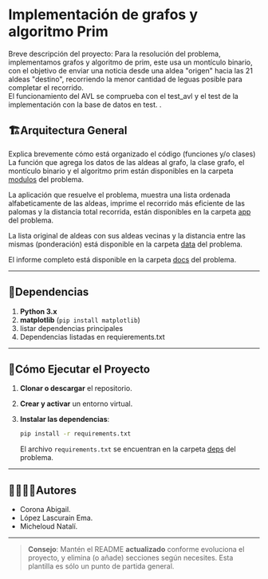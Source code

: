 # Implementación de grafos y algoritmo Prim

Breve descripción del proyecto:
Para la resolución del problema, implementamos grafos y algoritmo de prim, este usa un montículo binario, con el objetivo de enviar una noticia desde una aldea "origen" hacia las 21 aldeas "destino", recorriendo la menor cantidad de leguas posible para completar el recorrido.  
El funcionamiento del AVL se comprueba con el test_avl y el test de la implementación con la base de datos en test.
.

## 🏗Arquitectura General

Explica brevemente cómo está organizado el código (funciones y/o clases)
La función que agrega los datos de las aldeas al grafo, la clase grafo, el montículo binario y el algoritmo prim están disponibles en la carpeta [modulos](./modulos) del problema.

La aplicación que resuelve el problema, muestra una lista ordenada alfabeticamente de las aldeas, imprime el recorrido más eficiente de las palomas y la distancia total recorrida, están disponibles en la carpeta [app](./app) del problema.

La lista original de aldeas con sus aldeas vecinas y la distancia entre las mismas (ponderación) está disponible en la carpeta [data](./data) del problema.

El informe completo está disponible en la carpeta [docs](./docs) del problema.

---
## 📑Dependencias

1. **Python 3.x**
2. **matplotlib** (`pip install matplotlib`)
3. listar dependencias principales
4. Dependencias listadas en requierements.txt

---
## 🚀Cómo Ejecutar el Proyecto
1. **Clonar o descargar** el repositorio.

2. **Crear y activar** un entorno virtual.

3. **Instalar las dependencias**:
   ```bash
   pip install -r requirements.txt
   ```
   El archivo `requirements.txt` se encuentran en la carpeta [deps](./deps) del problema.

---
## 🙎‍♀️🙎‍♂️Autores

- Corona Abigail.
- López Lascurain Ema.
- Micheloud Natalí.

---

> **Consejo**: Mantén el README **actualizado** conforme evoluciona el proyecto, y elimina (o añade) secciones según necesites. Esta plantilla es sólo un punto de partida general.
